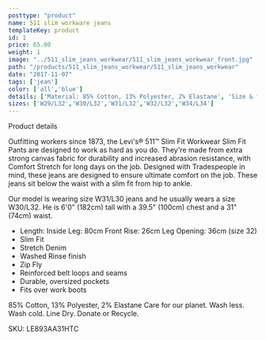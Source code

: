 ```yaml
---
posttype: "product"
name: 511 slim workware jeans
templateKey: product
id: 1
price: 65.00
weight: 1
image: "../511_slim_jeans_workwear/511_slim_jeans_workwear_front.jpg"
path: "/products/511_slim_jeans_workwear/511_slim_jeans_workwear"
date: "2017-11-07"
tags: ['jean']
color: ['all','blue']
details: ['Material: 85% Cotton, 13% Polyester, 2% Elastane', 'Size & fit Length: Inside Leg: 80cm Front Rise: 26cm Leg Opening: 36cm (size 32)','Care for our planet. Wash less. Wash cold. Line Dry. Donate or Recycle.','brand donates 1% or more of all profits to a charitable cause',]
sizes: ['W29/L32','W30/L32','W31/L32','W32/L32','W34/L34']
---
```


<!-- ![alt text](/products/black_100_polo/black_100_polo.jpg) -->



Product details

Outfitting workers since 1873, the Levi's® 511™ Slim Fit Workwear Slim Fit Pants are designed to work as hard as you do. They're made from extra strong canvas fabric for durability and increased abrasion resistance, with Comfort Stretch for long days on the job. Designed with Tradespeople in mind, these jeans are designed to ensure ultimate comfort on the job. These jeans sit below the waist with a slim fit from hip to ankle.

Our model is wearing size W31/L30 jeans and he usually wears a size W30/L32. He is 6'0" (182cm) tall with a 39.5" (100cm) chest and a 31" (74cm) waist.

- Length: Inside Leg: 80cm Front Rise: 26cm Leg Opening: 36cm (size 32)
- Slim Fit
- Stretch Denim
- Washed Rinse finish
- Zip Fly
- Reinforced belt loops and seams
- Durable, oversized pockets
- Fits over work boots

85% Cotton, 13% Polyester, 2% Elastane
Care for our planet. Wash less. Wash cold. Line Dry. Donate or Recycle.

SKU: LE893AA31HTC


